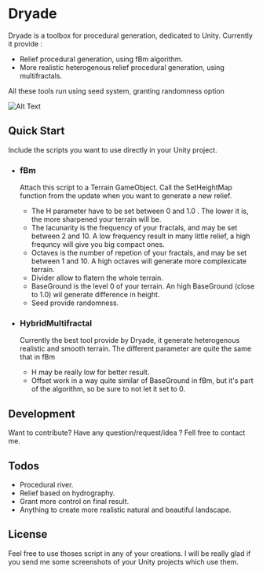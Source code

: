 # Dryade

Dryade is a toolbox for procedural generation, dedicated to Unity. Currently it provide :

  - Relief procedural generation, using fBm algorithm.
  - More realistic heterogenous relief procedural generation, using multifractals.

All these tools run using seed system, granting randomness option

![Alt Text](https://github.com/Zibe/Dryade/blob/master/HybridMultifractal%20Terrain.JPG)

## Quick Start

Include the scripts you want to use directly in your Unity project.

- ### fBm
    Attach this script to a Terrain GameObject. Call the SetHeightMap function from the update when you want to generate a new relief. 
    - The H parameter have to be set between 0 and 1.0 . The lower it is, the more sharpened your terrain will be.
    - The lacunarity is the frequency of your fractals, and may be set between 2 and 10. A low frequency result in many little relief, a high frequncy will give you big compact ones.
    - Octaves is the number of repetion of your fractals, and may be set between 1 and 10. A high octaves will generate more complexicate terrain.
    - Divider allow to flatern the whole terrain.
    - BaseGround is the level 0 of your terrain. An high BaseGround (close to 1.0) wil generate difference in height.
    - Seed provide randomness.

- ### HybridMultifractal
	Currently the best tool provide by Dryade, it generate heterogenous realistic and smooth terrain. The different parameter are quite the same that in fBm
	- H may be really low for better result.
	- Offset work in a way quite similar of BaseGround in fBm, but it's part of the algorithm, so be sure to not let it set to 0.
	
## Development

Want to contribute? Have any question/request/idea ? Fell free to contact me.


## Todos

 - Procedural river.
 - Relief based on hydrography.
 - Grant more control on final result.
 - Anything to create more realistic natural and beautiful landscape.

## License
Feel free to use thoses script in any of your creations. I will be really glad if you send me some screenshots of your Unity projects which use them.
